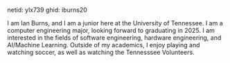 netid: ylx739
ghid: iburns20

I am Ian Burns, and I am a junior here at the University of Tennessee. I am a computer engineering major, 
looking forward to graduating in 2025. I am interested in the fields of software engineering, hardware engineering, 
and AI/Machine Learning. Outside of my academics, I enjoy playing and watching soccer, as well as watching the
Tennesssee Volunteers.
